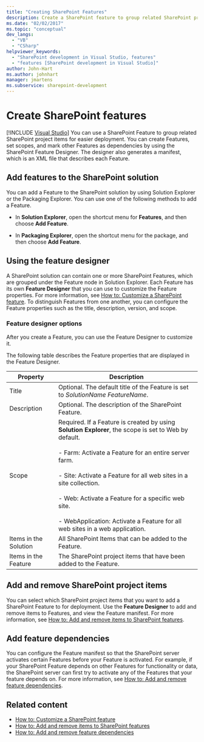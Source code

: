 ```yaml
---
title: "Creating SharePoint Features"
description: Create a SharePoint feature to group related SharePoint project items for easier deployment. Add features to the SharePoint solution. Use the feature designer.
ms.date: "02/02/2017"
ms.topic: "conceptual"
dev_langs:
  - "VB"
  - "CSharp"
helpviewer_keywords:
  - "SharePoint development in Visual Studio, features"
  - "features [SharePoint development in Visual Studio]"
author: John-Hart
ms.author: johnhart
manager: jmartens
ms.subservice: sharepoint-development
---
```

# Create SharePoint features

 [!INCLUDE [Visual Studio](~/includes/applies-to-version/vs-windows-only.md)]
  You can use a SharePoint Feature to group related SharePoint project items for easier deployment. You can create Features, set scopes, and mark other Features as dependencies by using the SharePoint Feature Designer. The designer also generates a manifest, which is an XML file that describes each Feature.

## Add features to the SharePoint solution
 You can add a Feature to the SharePoint solution by using Solution Explorer or the Packaging Explorer. You can use one of the following methods to add a Feature.

- In **Solution Explorer**, open the shortcut menu for **Features**, and then choose **Add Feature**.

- In **Packaging Explorer**, open the shortcut menu for the package, and then choose **Add Feature**.

## Using the feature designer
 A SharePoint solution can contain one or more SharePoint Features, which are grouped under the Feature node in Solution Explorer. Each Feature has its own **Feature Designer** that you can use to customize the Feature properties. For more information, see [How to: Customize a SharePoint feature](../sharepoint/how-to-customize-a-sharepoint-feature.md). To distinguish Features from one another, you can configure the Feature properties such as the title, description, version, and scope.

### Feature designer options
 After you create a Feature, you can use the Feature Designer to customize it.

 The following table describes the Feature properties that are displayed in the Feature Designer.

|Property|Description|
|--------------|-----------------|
|Title|Optional. The default title of the Feature is set to *SolutionName* *FeatureName*.|
|Description|Optional. The description of the SharePoint Feature.|
|Scope|Required. If a Feature is created by using **Solution Explorer**, the scope is set to Web by default.<br /><br /> - Farm: Activate a Feature for an entire server farm.<br /><br /> - Site: Activate a Feature for all web sites in a site collection.<br /><br /> - Web: Activate a Feature for a specific web site.<br /><br /> - WebApplication: Activate a Feature for all web sites in a web application.|
|Items in the Solution|All SharePoint Items that can be added to the Feature.|
|Items in the Feature|The SharePoint project items that have been added to the Feature.|

## Add and remove SharePoint project items
 You can select which SharePoint project items that you want to add a SharePoint Feature to for deployment. Use the **Feature Designer** to add and remove items to Features, and view the Feature manifest. For more information, see [How to: Add and remove items to SharePoint features](../sharepoint/how-to-add-and-remove-items-to-sharepoint-features.md).

## Add feature dependencies
 You can configure the Feature manifest so that the SharePoint server activates certain Features before your Feature is activated. For example, if your SharePoint Feature depends on other Features for functionality or data, the SharePoint server can first try to activate any of the Features that your feature depends on. For more information, see [How to: Add and remove feature dependencies](../sharepoint/how-to-add-and-remove-feature-dependencies.md).

## Related content
- [How to: Customize a SharePoint feature](../sharepoint/how-to-customize-a-sharepoint-feature.md)
- [How to: Add and remove items to SharePoint features](../sharepoint/how-to-add-and-remove-items-to-sharepoint-features.md)
- [How to: Add and remove feature dependencies](../sharepoint/how-to-add-and-remove-feature-dependencies.md)
